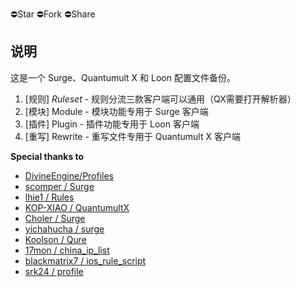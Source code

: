 ⛔️Star ⛔️Fork ⛔️Share

## 说明

这是一个 Surge、Quantumult X 和 Loon 配置文件备份。

1. [规则] *Ruleset* - 规则分流三款客户端可以通用（QX需要打开解析器）
2. [模块] Module - 模块功能专用于 Surge 客户端
3. [插件] Plugin - 插件功能专用于 Loon 客户端
4. [重写] Rewrite - 重写文件专用于 Quantumult X 客户端

**Special thanks to**

- [DivineEngine/Profiles](https://github.com/DivineEngine/Profiles/tree/master)
- [scomper / Surge](https://github.com/scomper/Surge)
- [lhie1 / Rules](https://github.com/lhie1/Rules)
- [KOP-XIAO / QuantumultX](https://github.com/KOP-XIAO/QuantumultX)
- [Choler / Surge](https://github.com/Choler/Surge)
- [yichahucha / surge](https://github.com/yichahucha/surge)
- [Koolson / Qure](https://github.com/Koolson/Qure)
- [17mon / china_ip_list](https://github.com/17mon/china_ip_list)
- [blackmatrix7 / ios_rule_script](https://github.com/blackmatrix7/ios_rule_script)
- [srk24 / profile](https://github.com/srk24/profile)
